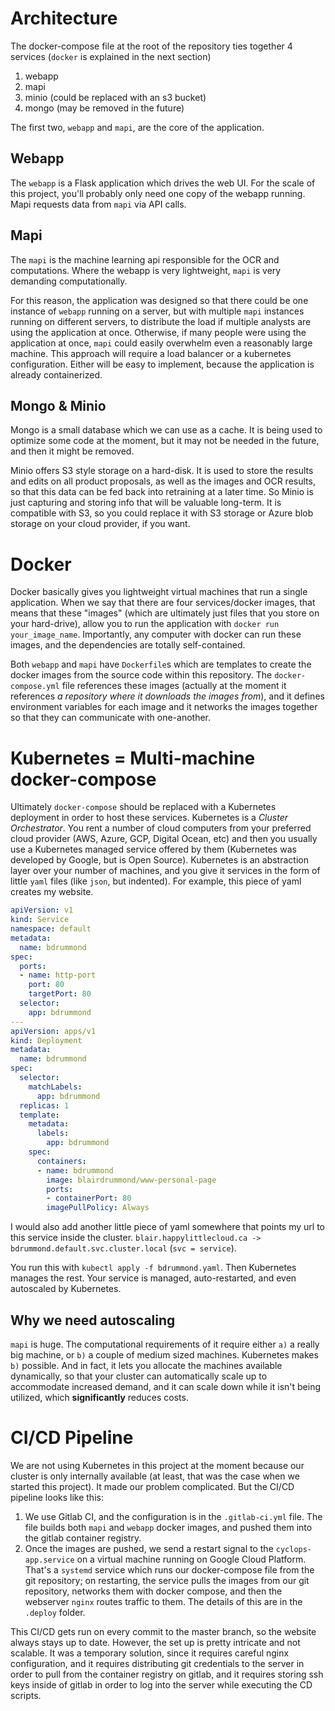 # Architecture

The docker-compose file at the root of the repository ties together 4 services
(`docker` is explained in the next section)

1. webapp
2. mapi
3. minio  (could be replaced with an s3 bucket)
4. mongo  (may be removed in the future)

The first two, `webapp` and `mapi`, are the core of the application. 

## Webapp

The `webapp` is a Flask application which drives the web UI. For the scale of
this project, you'll probably only need one copy of the webapp running. Mapi requests data from
`mapi` via API calls.


## Mapi

The `mapi` is the machine learning api responsible for the OCR and computations.
Where the webapp is very lightweight, `mapi` is very demanding computationally.

For this reason, the application was designed so that there could be one instance of
`webapp` running on a server, but with multiple `mapi` instances running on different servers,
to distribute the load if multiple analysts are using the application at once. Otherwise, 
if many people were using the application at once, `mapi` could easily overwhelm even a
reasonably large machine. This approach will require a load balancer or a kubernetes configuration.
Either will be easy to implement, because the application is already containerized.

## Mongo & Minio

Mongo is a small database which we can use as a cache. It is being used to optimize some code at the moment, but it may not be needed in the future, and then it might be removed.

Minio offers S3 style storage on a hard-disk. It is used to store the results and edits on all product proposals, as well as the images and OCR results, so that this data can be fed back into retraining at a later time. So Minio is just capturing and storing info that will be valuable long-term. It is compatible with S3, so you could replace it with S3 storage or Azure blob storage on your cloud provider, if you want.

# Docker

Docker basically gives you lightweight virtual machines that run a single application. 
When we say that there are four services/docker images, that means that these "images"
(which are ultimately just files that you store on your hard-drive), allow you to run the
application with `docker run your_image_name`. Importantly, any computer with docker can run
these images, and the dependencies are totally self-contained.

Both `webapp` and `mapi` have `Dockerfile`s which are templates to create the docker images
from the source code within this repository. The `docker-compose.yml` file references these images
(actually at the moment it references *a repository where it downloads the images from*), and it
defines environment variables for each image and it networks the images together so that they can
communicate with one-another.

# Kubernetes = Multi-machine docker-compose

Ultimately `docker-compose` should be replaced with a Kubernetes deployment in order to host these services. Kubernetes is a *Cluster Orchestrator*. You rent a number of cloud computers from your preferred cloud provider (AWS, Azure, GCP, Digital Ocean, etc) and then you usually use a Kubernetes managed service offered by them (Kubernetes was developed by Google, but is Open Source). Kubernetes is an abstraction layer over your number of machines, and you give it services in the form of little `yaml` files (like `json`, but indented). For example, this piece of yaml creates my website. 

```yaml
apiVersion: v1
kind: Service
namespace: default
metadata:
  name: bdrummond
spec:
  ports:
  - name: http-port
    port: 80
    targetPort: 80
  selector:
    app: bdrummond
---
apiVersion: apps/v1
kind: Deployment
metadata:
  name: bdrummond
spec:
  selector:
    matchLabels:
      app: bdrummond
  replicas: 1
  template:
    metadata:
      labels:
        app: bdrummond
    spec:
      containers:
      - name: bdrummond
        image: blairdrummond/www-personal-page
        ports:
        - containerPort: 80
        imagePullPolicy: Always
``` 

I would also add another little piece of yaml somewhere that points my url to this service inside the cluster. `blair.happylittlecloud.ca -> bdrummond.default.svc.cluster.local` (`svc = service`).


You run this with `kubectl apply -f bdrummond.yaml`. Then Kubernetes manages the rest. Your service is managed, auto-restarted, and even autoscaled by Kubernetes.


## Why we need autoscaling

`mapi` is huge. The computational requirements of it require either `a)` a really big machine, or `b)` a couple of medium sized machines. Kubernetes makes `b)` possible. And in fact, it lets you allocate the machines available dynamically, so that your cluster can automatically scale up to accommodate increased demand, and it can scale down while it isn't being utilized, which **significantly** reduces costs.


# CI/CD Pipeline

We are not using Kubernetes in this project at the moment because our cluster is only internally available (at least, that was the case when we started this project). It made our problem complicated. But the CI/CD pipeline looks like this:

1. We use Gitlab CI, and the configuration is in the `.gitlab-ci.yml` file. The file builds both `mapi` and `webapp` docker images, and pushed them into the gitlab container registry.
2. Once the images are pushed, we send a restart signal to the `cyclops-app.service` on a virtual machine running on Google Cloud Platform. That's a `systemd` service which runs our docker-compose file from the git repository; on restarting, the service pulls the images from our git repository, networks them with docker compose, and then the webserver `nginx` routes traffic to them. The details of this are in the `.deploy` folder.

This CI/CD gets run on every commit to the master branch, so the website always stays up to date. However, the set up is pretty intricate and not scalable. It was a temporary solution, since it requires careful nginx configuration, and it requires distributing git credentials to the server in order to pull from the container registry on gitlab, and it requires storing ssh keys inside of gitlab in order to log into the server while executing the CD scripts.



